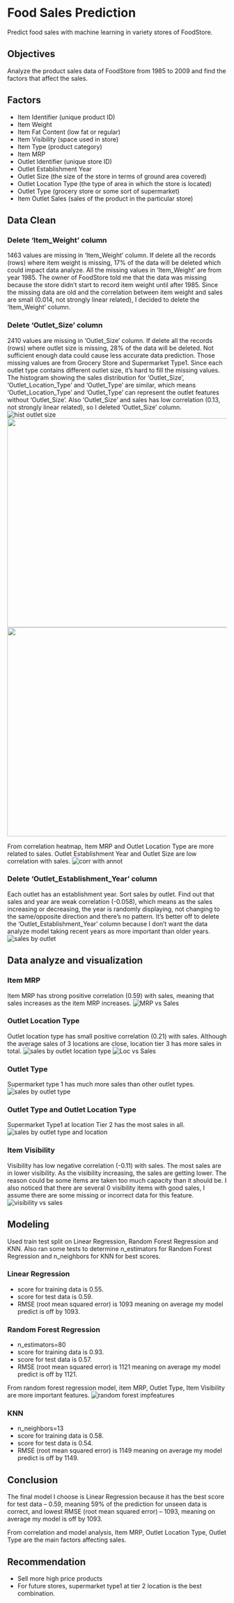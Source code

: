 # Food Sales Prediction
Predict food sales with machine learning in variety stores of FoodStore.

## Objectives
Analyze the product sales data of FoodStore from 1985 to 2009 and find the factors that affect the sales.

## Factors
- Item Identifier (unique product ID)
- Item Weight
- Item Fat Content (low fat or regular)
- Item Visibility (space used in store)
- Item Type (product category)
- Item MRP
- Outlet Identifier (unique store ID)
- Outlet Establishment Year
- Outlet Size (the size of the store in terms of ground area covered)
- Outlet Location Type (the type of area in which the store is located)
- Outlet Type (grocery store or some sort of supermarket)
- Item Outlet Sales (sales of the product in the particular store)

## Data Clean
### Delete ‘Item_Weight’ column
1463 values are missing in ‘Item_Weight’ column. If delete all the records (rows) where item weight is missing, 17% of the data will be deleted which could impact data analyze. All the missing values in ‘Item_Weight’ are from year 1985. The owner of FoodStore told me that the data was missing because the store didn’t start to record item weight until after 1985. Since the missing data are old and the correlation between item weight and sales are small (0.014, not strongly linear related), I decided to delete the ‘Item_Weight’ column.
### Delete ‘Outlet_Size’ column
2410 values are missing in ‘Outlet_Size’ column. If delete all the records (rows) where outlet size is missing, 28% of the data will be deleted. Not sufficient enough data could cause less accurate data prediction. Those missing values are from Grocery Store and Supermarket Type1. Since each outlet type contains different outlet size, it’s hard to fill the missing values. The histogram showing the sales distribution for ‘Outlet_Size’, ‘Outlet_Location_Type’ and ‘Outlet_Type’ are similar, which means ‘Outlet_Location_Type’ and ‘Outlet_Type’ can represent the outlet features without ‘Outlet_Size’. Also ‘Outlet_Size’ and sales has low correlation (0.13, not strongly linear related), so I deleted ‘Outlet_Size’ column.
![hist outlet size](https://user-images.githubusercontent.com/82603737/120882587-a426d100-c58d-11eb-8381-bb6f8aee1a76.png)
<img src="https://user-images.githubusercontent.com/82603737/120882589-af79fc80-c58d-11eb-929e-dbff2bd74974.png" width="640" height="480"/>
<img src="https://user-images.githubusercontent.com/82603737/120882596-b4d74700-c58d-11eb-8e72-1ab4f86afbcb.png" width="640" height="480"/>


From correlation heatmap, Item MRP and Outlet Location Type are more related to sales. Outlet Establishment Year and Outlet Size are low correlation with sales.
![corr with annot](https://user-images.githubusercontent.com/82603737/120882886-295eb580-c58f-11eb-877c-9a426d51a3bd.png)
### Delete ‘Outlet_Establishment_Year’ column
Each outlet has an establishment year. Sort sales by outlet. Find out that sales and year are weak correlation (-0.058), which means as the sales increasing or decreasing, the year is randomly displaying, not changing to the same/opposite direction and there’s no pattern. It’s better off to delete the ‘Outlet_Establishment_Year’ column because I don’t want the data analyze model taking recent years as more important than older years. 
![sales by outlet](https://user-images.githubusercontent.com/82603737/120882927-54e1a000-c58f-11eb-8da6-cb624fd850e1.png)

## Data analyze and visualization 
### Item MRP
Item MRP has strong positive correlation (0.59) with sales, meaning that sales increases as the item MRP increases.
![MRP vs Sales](https://user-images.githubusercontent.com/82603737/120882973-88bcc580-c58f-11eb-8bc3-9014574cfee2.png)
### Outlet Location Type
Outlet location type has small positive correlation (0.21) with sales. Although the average sales of 3 locations are close, location tier 3 has more sales in total.
![sales by outlet location type](https://user-images.githubusercontent.com/82603737/120883004-ab4ede80-c58f-11eb-902e-e394833ea8e5.png)
![Loc vs Sales](https://user-images.githubusercontent.com/82603737/120883015-b73aa080-c58f-11eb-8f20-831a477ecf3f.png)
### Outlet Type
Supermarket type 1 has much more sales than other outlet types. 
![sales by outlet type](https://user-images.githubusercontent.com/82603737/120883036-d0dbe800-c58f-11eb-973e-df58cc6a49e0.png)
### Outlet Type and Outlet Location Type
Supermarket Type1 at location Tier 2 has the most sales in all.
![sales by outlet type and location](https://user-images.githubusercontent.com/82603737/120883049-e0f3c780-c58f-11eb-866f-176941bdd9fc.png)
### Item Visibility
Visibility has low negative correlation (-0.11) with sales. The most sales are in lower visibility. As the visibility increasing, the sales are getting lower. The reason could be some items are taken too much capacity than it should be. I also noticed that there are several 0 visibility items with good sales, I assume there are some missing or incorrect data for this feature. 
![visibility vs sales](https://user-images.githubusercontent.com/82603737/120883064-f10ba700-c58f-11eb-96b5-29b304ed37b2.png)

## Modeling
Used train test split on Linear Regression, Random Forest Regression and KNN. Also ran some tests to determine n_estimators for Random Forest Regression and n_neighbors for KNN for best scores. 
### Linear Regression
- score for training data is 0.55.
- score for test data is 0.59.
- RMSE (root mean squared error) is 1093 meaning on average my model predict is off by 1093.

### Random Forest Regression
- n_estimators=80
- score for training data is 0.93.
- score for test data is 0.57.
- RMSE (root mean squared error) is 1121 meaning on average my model predict is off by 1121.

From random forest regression model, item MRP, Outlet Type, Item Visibility are more important features.
![random forest impfeatures](https://user-images.githubusercontent.com/82603737/120883090-18627400-c590-11eb-9b80-62fc2ad26ba3.png)
### KNN
- n_neighbors=13
- score for training data is 0.58.
- score for test data is 0.54.
- RMSE (root mean squared error) is 1149 meaning on average my model predict is off by 1149.
## Conclusion
The final model I choose is Linear Regression because it has the best score for test data – 0.59, meaning 59% of the prediction for unseen data is correct, and lowest RMSE (root mean squared error) – 1093, meaning on average my model is off by 1093. 

From correlation and model analysis, Item MRP, Outlet Location Type, Outlet Type are the main factors affecting sales. 
## Recommendation
- Sell more high price products
- For future stores, supermarket type1 at tier 2 location is the best combination. 



